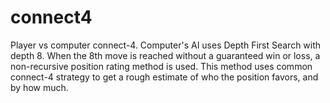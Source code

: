 # connect4
Player vs computer connect-4.
Computer's AI uses Depth First Search with depth 8.
When the 8th move is reached without a guaranteed win or loss,
a non-recursive position rating method is used.
This method uses common connect-4 strategy to get a rough
estimate of who the position favors, and by how much.
